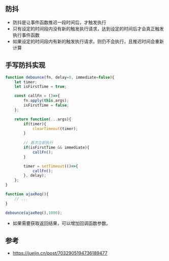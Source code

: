 ## 防抖
- 防抖是让事件函数推迟一段时间后，才触发执行
- 只有设定的时间段内没有新的触发执行请求，达到设定的时间后才会真正触发执行事件函数
- 如果设定的时间段内有新的触发执行请求，则仍不会执行，且推迟时间会重新计算

## 手写防抖实现
```js
function debounce(fn, delay=0, immediate=false){
    let timer;
    let isFirstTime = true;

    const callFn = ()=>{
        fn.apply(this,args);
        isFirstTime = false;
    };

    return function(...args){
        if(timer){
            clearTimeout(timer);
        }
        
        // 首次立即执行
        if(isFirstTime && immediate){
            callFn();
        }

        timer = setTimeout(()=>{
            callFn();
        }, delay);
    };
}

function ajaxReq(){
    // ...
}

debounce(ajaxReq(),1000);
```
- 如果需要获取返回结果，可以增加回调函数参数。


## 参考
- https://juejin.cn/post/7032905194736189477